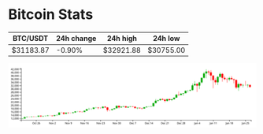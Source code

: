 # Bitcoin Stats

BTC/USDT|24h change|24h high|24h low|
|---|---|---|---|
|$31183.87|-0.90%|$32921.88|$30755.00|

<img src="./chart.svg">
